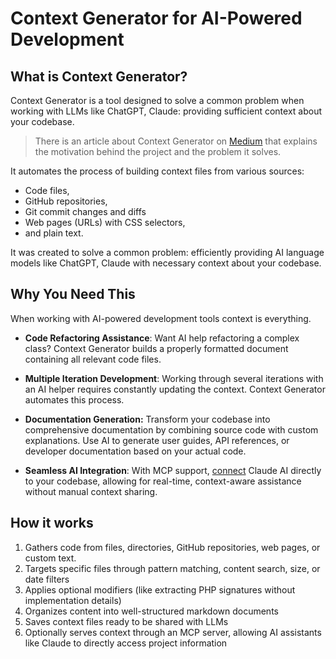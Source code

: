 # Context Generator for AI-Powered Development

## What is Context Generator?

Context Generator is a tool designed to solve a common problem when working with LLMs like ChatGPT, Claude: providing
sufficient context about your codebase.

> There is an article about Context Generator
> on [Medium](https://medium.com/@butschster/context-not-prompts-2-0-the-evolution-9c4a84214784) that explains the
> motivation behind the project and the problem it solves.

It automates the process of building context files from various sources:

- Code files,
- GitHub repositories,
- Git commit changes and diffs
- Web pages (URLs) with CSS selectors,
- and plain text.

It was created to solve a common problem: efficiently providing AI language models like ChatGPT, Claude with necessary
context about your codebase.

## Why You Need This

When working with AI-powered development tools context is everything.

- **Code Refactoring Assistance**: Want AI help refactoring a complex class? Context Generator builds a properly
  formatted document containing all relevant code files.

- **Multiple Iteration Development**: Working through several iterations with an AI helper requires constantly updating
  the context. Context Generator automates this process.

- **Documentation Generation:** Transform your codebase into comprehensive documentation by combining source code with
  custom explanations. Use AI to generate user guides, API references, or developer documentation based on your actual
  code.

- **Seamless AI Integration**: With MCP support, [connect](/mcp-server) Claude AI directly to your codebase, allowing
  for real-time, context-aware assistance without manual context sharing.

## How it works

1. Gathers code from files, directories, GitHub repositories, web pages, or custom text.
2. Targets specific files through pattern matching, content search, size, or date filters
3. Applies optional modifiers (like extracting PHP signatures without implementation details)
4. Organizes content into well-structured markdown documents
5. Saves context files ready to be shared with LLMs
6. Optionally serves context through an MCP server, allowing AI assistants like Claude to directly access project
   information